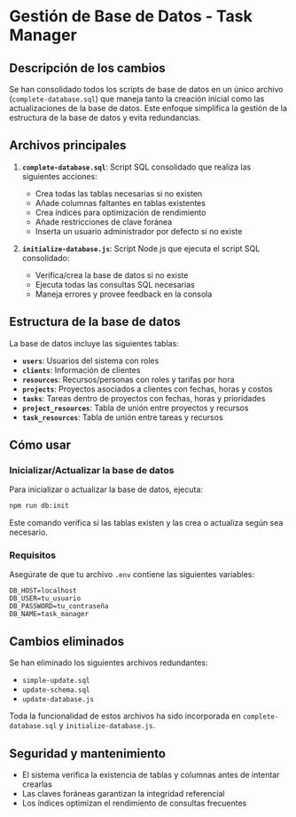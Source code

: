# Gestión de Base de Datos - Task Manager

## Descripción de los cambios

Se han consolidado todos los scripts de base de datos en un único archivo (`complete-database.sql`) que maneja tanto la creación inicial como las actualizaciones de la base de datos. Este enfoque simplifica la gestión de la estructura de la base de datos y evita redundancias.

## Archivos principales

1. **`complete-database.sql`**: Script SQL consolidado que realiza las siguientes acciones:
   - Crea todas las tablas necesarias si no existen
   - Añade columnas faltantes en tablas existentes
   - Crea índices para optimización de rendimiento
   - Añade restricciones de clave foránea
   - Inserta un usuario administrador por defecto si no existe

2. **`initialize-database.js`**: Script Node.js que ejecuta el script SQL consolidado:
   - Verifica/crea la base de datos si no existe
   - Ejecuta todas las consultas SQL necesarias
   - Maneja errores y provee feedback en la consola

## Estructura de la base de datos

La base de datos incluye las siguientes tablas:

- **`users`**: Usuarios del sistema con roles
- **`clients`**: Información de clientes
- **`resources`**: Recursos/personas con roles y tarifas por hora
- **`projects`**: Proyectos asociados a clientes con fechas, horas y costos
- **`tasks`**: Tareas dentro de proyectos con fechas, horas y prioridades
- **`project_resources`**: Tabla de unión entre proyectos y recursos
- **`task_resources`**: Tabla de unión entre tareas y recursos

## Cómo usar

### Inicializar/Actualizar la base de datos

Para inicializar o actualizar la base de datos, ejecuta:

```bash
npm run db:init
```

Este comando verifica si las tablas existen y las crea o actualiza según sea necesario.

### Requisitos

Asegúrate de que tu archivo `.env` contiene las siguientes variables:

```
DB_HOST=localhost
DB_USER=tu_usuario
DB_PASSWORD=tu_contraseña
DB_NAME=task_manager
```

## Cambios eliminados

Se han eliminado los siguientes archivos redundantes:
- `simple-update.sql`
- `update-schema.sql`
- `update-database.js`

Toda la funcionalidad de estos archivos ha sido incorporada en `complete-database.sql` y `initialize-database.js`.

## Seguridad y mantenimiento

- El sistema verifica la existencia de tablas y columnas antes de intentar crearlas
- Las claves foráneas garantizan la integridad referencial
- Los índices optimizan el rendimiento de consultas frecuentes

